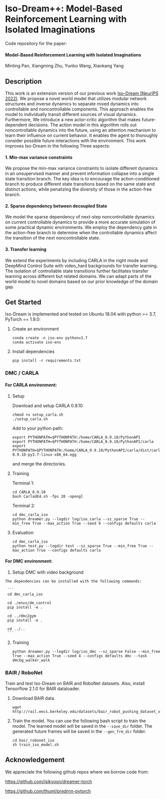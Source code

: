 # Iso-Dream++: Model-Based Reinforcement Learning with Isolated Imaginations
Code repository for the paper: 

#### Model-Based Reinforcement Learning with Isolated Imaginations 

Minting Pan, Xiangming Zhu, Yunbo Wang, Xiaokang Yang

<!-- If you have any questions, feel free to makes issues. Thanks for your interests! -->


## Description

This work is an extension version of our previous work [Iso-Dream (NeurIPS 2022)](https://arxiv.org/abs/2205.13817). We propose a novel world model that utilizes modular network structures and inverse dynamics to separate mixed dynamics into controllable and noncontrollable components. This approach enables the model to individually transit different sources of visual dynamics. Furthermore, We introduce a new actor-critic algorithm that makes future-dependent decisions. The action model in this algorithm rolls out noncontrollable dynamics into the future, using an attention mechanism to learn their influence on current behavior. It enables the agent to thoroughly consider possible future interactions with the environment. This work improves Iso-Dream in the following Three aspects:

#### 1. Min-max variance constraints
We propose the min-max variance constraints to isolate different dynamics in an unsupervised manner and prevent information collapse into a single state transition branch. The key idea is to encourage the action-conditioned branch to produce different state transitions based on the same state and distinct actions, while penalizing the diversity of those in the action-free branch.
#### 2. Sparse dependency between decoupled State
We model the sparse dependency of next-step noncontrollable dynamics on current controllable dynamics to provide a more accurate simulation of some practical dynamic environments. We employ the dependency gate in the action-free branch to determine when the controllable dynamics affect the transition of the next noncontrollable state. 
#### 3. Transfer learning
We extend the experiments by including CARLA in the night mode and DeepMind Control Suite with video_hard backgrounds for transfer learning. The isolation of controllable state transitions further facilitates transfer learning across different but related domains. We can adapt parts of the world model to novel domains based on our prior knowledge of the domain gap.

## Get Started
Iso-Dream is implemented and tested on Ubuntu 18.04 with python == 3.7, PyTorch == 1.9.0:

1. Create an environment 
   ```
   conda create -n iso-env python=3.7
   conda activate iso-env
   ```   

2. Install dependencies
   ```
   pip install -r requirements.txt
   ```

### DMC / CARLA

#### For CARLA environment:

  1. Setup
  
     Download and setup CARLA 0.9.10
     ```
     chmod +x setup_carla.sh
     ./setup_carla.sh
     ```
     
     Add to your python path:
     ```
     export PYTHONPATH=$PYTHONPATH:/home/CARLA_0.9.10/PythonAPI
     export PYTHONPATH=$PYTHONPATH:/home/CARLA_0.9.10/PythonAPI/carla
     export PYTHONPATH=$PYTHONPATH:/home/CARLA_0.9.10/PythonAPI/carla/dist/carla-0.9.10-py3.7-linux-x86_64.egg
     ```
     and merge the directories.

  2. Training
  
     Terminal 1:
     ```
     cd CARLA_0.9.10
     bash CarlaUE4.sh -fps 20 -opengl
     ```

     Terminal 2:
     ```
     cd dmc_carla_iso
     python dreamer.py --logdir log/iso_carla --sz_sparse True --min_free True --max_action True --seed 9 --configs defaults carla
     ```

  3. Evaluation
     ```
     cd dmc_carla_iso
     python test.py --logdir test --sz_sparse True --min_free True --max_action True --configs defaults carla
     ```

#### For DMC environment:

  1. Setup DMC with video background
  
    The dependencies can be installed with the following commands:
  
     ```
     cd dmc_carla_iso
     
     cd ./envs/dm_control
     pip install -e .
     
     cd ../dmc2gym
     pip install -e .

     cd ../..
     ```

  2. Training
     ```
     python dreamer.py --logdir log/iso_dmc --sz_sparse False --min_free True --max_action True --seed 4 --configs defaults dmc --task dmcbg_walker_walk
     ```
  

### BAIR / RoboNet
Train and test Iso-Dream on BAIR and RoboNet datasets. Also, install Tensorflow 2.1.0 for BAIR dataloader.

1. Download BAIR data. 
   ```
   wget http://rail.eecs.berkeley.edu/datasets/bair_robot_pushing_dataset_v0.tar
   ```

2. Train the model. You can use the following bash script to train the model. The learned model will be saved in the `--save_dir` folder.
  The generated future frames will be saved in the `--gen_frm_dir` folder. 
    ```
    cd bair_robonet_iso
    sh train_iso_model.sh
    ```


## Acknowledgement
We appreciate the following github repos where we borrow code from:

https://github.com/jsikyoon/dreamer-torch

https://github.com/thuml/predrnn-pytorch
